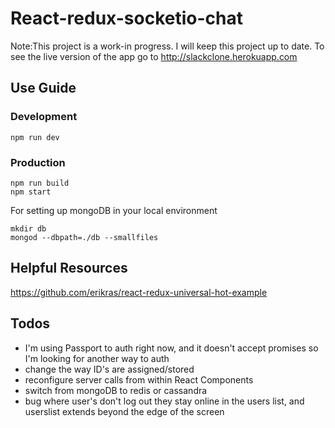 # React-redux-socketio-chat

Note:This project is a work-in progress.  I will keep this project up to date.
To see the live version of the app go to http://slackclone.herokuapp.com

## Use Guide

### Development

```
npm run dev
```

### Production

```
npm run build
npm start
```

For setting up mongoDB in your local environment

```
mkdir db
mongod --dbpath=./db --smallfiles
```

## Helpful Resources

https://github.com/erikras/react-redux-universal-hot-example


## Todos
* I'm using Passport to auth right now, and it doesn't accept promises so I'm looking for another way to auth
* change the way ID's are assigned/stored
* reconfigure server calls from within React Components
* switch from mongoDB to redis or cassandra
* bug where user's don't log out they stay online in the users list, and userslist extends beyond the edge of the screen
